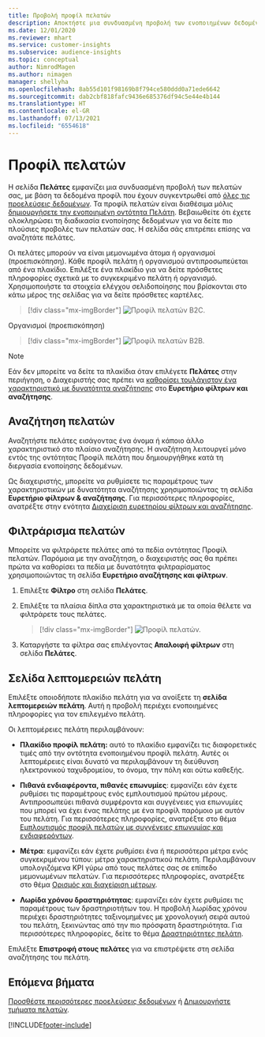 ```yaml
---
title: Προβολή προφίλ πελατών
description: Αποκτήστε μια συνδυασμένη προβολή των ενοποιημένων δεδομένων του πελάτη σας.
ms.date: 12/01/2020
ms.reviewer: mhart
ms.service: customer-insights
ms.subservice: audience-insights
ms.topic: conceptual
author: NimrodMagen
ms.author: nimagen
manager: shellyha
ms.openlocfilehash: 8ab55d101f98169b8f794ce580ddd0a71ede6642
ms.sourcegitcommit: dab2cbf818fafc9436e685376df94c5e44e4b144
ms.translationtype: HT
ms.contentlocale: el-GR
ms.lasthandoff: 07/13/2021
ms.locfileid: "6554618"
---
```

# <a name="customer-profiles"></a>Προφίλ πελατών

Η σελίδα **Πελάτες** εμφανίζει μια συνδυασμένη προβολή των πελατών σας, με βάση τα δεδομένα προφίλ που έχουν συγκεντρωθεί από [όλες τις προελεύσεις δεδομένων](data-sources.md). Τα προφίλ πελατών είναι διαθέσιμα μόλις [δημιουργήσετε την ενοποιημένη οντότητα Πελάτη](data-unification.md). Βεβαιωθείτε ότι έχετε ολοκληρώσει τη διαδικασία ενοποίησης δεδομένων για να δείτε πιο πλούσιες προβολές των πελατών σας. Η σελίδα σάς επιτρέπει επίσης να αναζητάτε πελάτες.

Οι πελάτες μπορούν να είναι μεμονωμένα άτομα ή οργανισμοί (προεπισκόπηση). Κάθε προφίλ πελάτη ή οργανισμού αντιπροσωπεύεται από ένα πλακίδιο. Επιλέξτε ένα πλακίδιο για να δείτε πρόσθετες πληροφορίες σχετικά με το συγκεκριμένο πελάτη ή οργανισμό. Χρησιμοποιήστε τα στοιχεία ελέγχου σελιδοποίησης που βρίσκονται στο κάτω μέρος της σελίδας για να δείτε πρόσθετες καρτέλες.

> [!div class="mx-imgBorder"] 
> ![Προφίλ πελατών B2C.](media/profiles-customers.png "Προφίλ πελατών B2C")

Οργανισμοί (προεπισκόπηση)
> [!div class="mx-imgBorder"] 
> ![Προφίλ πελατών B2B.](media/profile-customers-b2b.png "Προφίλ πελατών B2B")

> [!NOTE]
> Εάν δεν μπορείτε να δείτε τα πλακίδια όταν επιλέγετε **Πελάτες** στην περιήγηση, ο Διαχειριστής σας πρέπει να [καθορίσει τουλάχιστον ένα χαρακτηριστικό με δυνατότητα αναζήτησης](search-filter-index.md) στο **Ευρετήριο φίλτρων και αναζήτησης**.

## <a name="search-for-customers"></a>Αναζήτηση πελατών

Αναζητήστε πελάτες εισάγοντας ένα όνομα ή κάποιο άλλο χαρακτηριστικό στο πλαίσιο αναζήτησης. Η αναζήτηση λειτουργεί μόνο εντός της οντότητας Προφίλ πελάτη που δημιουργήθηκε κατά τη διεργασία ενοποίησης δεδομένων.

Ως διαχειριστής, μπορείτε να ρυθμίσετε τις παραμέτρους των χαρακτηριστικών με δυνατότητα αναζήτησης χρησιμοποιώντας τη σελίδα **Ευρετήριο φίλτρων & αναζήτησης**. Για περισσότερες πληροφορίες, ανατρέξτε στην ενότητα [Διαχείριση ευρετηρίου φίλτρων και αναζήτησης](search-filter-index.md).

## <a name="filter-customers"></a>Φιλτράρισμα πελατών

Μπορείτε να φιλτράρετε πελάτες από τα πεδία οντότητας Προφίλ πελατών. Παρόμοια με την αναζήτηση, ο διαχειριστής σας θα πρέπει πρώτα να καθορίσει τα πεδία με δυνατότητα φιλτραρίσματος χρησιμοποιώντας τη σελίδα **Ευρετήριο αναζήτησης και φίλτρων**.

1. Επιλέξτε **Φίλτρο** στη σελίδα **Πελάτες**.

2. Επιλέξτε τα πλαίσια δίπλα στα χαρακτηριστικά με τα οποία θέλετε να φιλτράρετε τους πελάτες.

   > [!div class="mx-imgBorder"] 
   > ![Προφίλ πελατών.](media/profiles-customers3.png "Προφίλ πελατών")

3. Καταργήστε τα φίλτρα σας επιλέγοντας **Απαλοιφή φίλτρων** στη σελίδα **Πελάτες**.

##  <a name="customer-details-page"></a>Σελίδα λεπτομερειών πελάτη

Επιλέξτε οποιοδήποτε πλακίδιο πελάτη για να ανοίξετε τη **σελίδα λεπτομερειών πελάτη**. Αυτή η προβολή περιέχει ενοποιημένες πληροφορίες για τον επιλεγμένο πελάτη.

Οι λεπτομέρειες πελάτη περιλαμβάνουν:

-   **Πλακίδιο προφίλ πελάτη:** αυτό το πλακίδιο εμφανίζει τις διαφορετικές τιμές από την οντότητα ενοποιημένου προφίλ πελάτη. Αυτές οι λεπτομέρειες είναι δυνατό να περιλαμβάνουν τη διεύθυνση ηλεκτρονικού ταχυδρομείου, το όνομα, την πόλη και ούτω καθεξής. 

-   **Πιθανά ενδιαφέροντα, πιθανές επωνυμίες**: εμφανίζει εάν έχετε ρυθμίσει τις παραμέτρους ενός εμπλουτισμού πρώτου μέρους. Αντιπροσωπεύει πιθανά συμφέροντα και συγγένειες για επωνυμίες που μπορεί να έχει ένας πελάτης με ένα προφίλ παρόμοιο με αυτόν του πελάτη. Για περισσότερες πληροφορίες, ανατρέξτε στο θέμα [Εμπλουτισμός προφίλ πελατών με συγγένειες επωνυμίας και ενδιαφερόντων](enrichment-microsoft.md).

-   **Μέτρα**: εμφανίζει εάν έχετε ρυθμίσει ένα ή περισσότερα μέτρα ενός συγκεκριμένου τύπου: μέτρα χαρακτηριστικού πελάτη. Περιλαμβάνουν υπολογιζόμενα KPI γύρω από τους πελάτες σας σε επίπεδο μεμονωμένων πελατών. Για περισσότερες πληροφορίες, ανατρέξτε στο θέμα [Ορισμός και διαχείριση μέτρων](measures.md).

-   **Λωρίδα χρόνου δραστηριότητας**: εμφανίζει εάν έχετε ρυθμίσει τις παραμέτρους των δραστηριοτήτων του. Η προβολή λωρίδας χρόνου περιέχει δραστηριότητες ταξινομημένες με χρονολογική σειρά αυτού του πελάτη, ξεκινώντας από την πιο πρόσφατη δραστηριότητα. Για περισσότερες πληροφορίες, δείτε το θέμα [Δραστηριότητες πελάτη](activities.md).

Επιλέξτε **Επιστροφή στους πελάτες** για να επιστρέψετε στη σελίδα αναζήτησης του πελάτη.

## <a name="next-steps"></a>Επόμενα βήματα

[Προσθέστε περισσότερες προελεύσεις δεδομένων](data-sources.md) ή [Δημιουργήστε τμήματα πελατών](segments.md).


[!INCLUDE[footer-include](../includes/footer-banner.md)]
